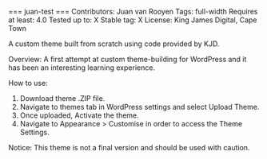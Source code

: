 === juan-test ===
Contributors: Juan van Rooyen
Tags: full-width
Requires at least: 4.0
Tested up to: X
Stable tag: X
License: King James Digital, Cape Town


A custom theme built from scratch using code provided by KJD.


Overview:
A first attempt at custom theme-building for WordPress and it has been an interesting learning experience.


How to use:
1. Download theme .ZIP file.
2. Navigate to themes tab in WordPress settings and select Upload Theme.
3. Once uploaded, Activate the theme.
4. Navigate to Appearance > Customise in order to access the Theme Settings.

Notice:
This theme is not a final version and should be used with caution.
